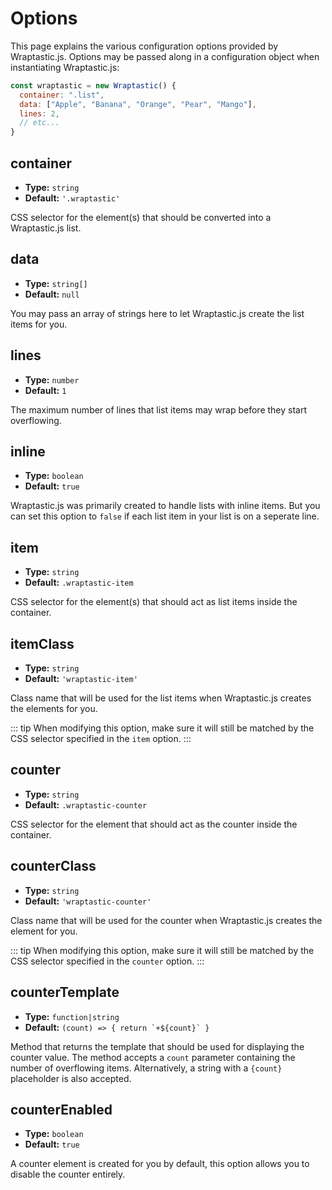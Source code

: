 # Options

This page explains the various configuration options provided by Wraptastic.js.
Options may be passed along in a configuration object when instantiating
Wraptastic.js:

```js
const wraptastic = new Wraptastic() {
  container: ".list",
  data: ["Apple", "Banana", "Orange", "Pear", "Mango"],
  lines: 2,
  // etc...
}
```

## container

- **Type:** `string`
- **Default:** `'.wraptastic'`

CSS selector for the element(s) that should be converted into a Wraptastic.js
list.

## data

- **Type:** `string[]`
- **Default:** `null`

You may pass an array of strings here to let Wraptastic.js create the list items
for you.

## lines

- **Type:** `number`
- **Default:** `1`

The maximum number of lines that list items may wrap before they start overflowing.

## inline

- **Type:** `boolean`
- **Default:** `true`

Wraptastic.js was primarily created to handle lists with inline items. But you
can set this option to `false` if each list item in your list is on a seperate
line.

## item

- **Type:** `string`
- **Default:** `.wraptastic-item`

CSS selector for the element(s) that should act as list items inside the
container.

## itemClass

- **Type:** `string`
- **Default:** `'wraptastic-item'`

Class name that will be used for the list items when Wraptastic.js creates
the elements for you.

::: tip
When modifying this option, make sure it will still be matched by
the CSS selector specified in the `item` option.
:::

## counter

- **Type:** `string`
- **Default:** `.wraptastic-counter`

CSS selector for the element that should act as the counter inside the
container.

## counterClass

- **Type:** `string`
- **Default:** `'wraptastic-counter'`

Class name that will be used for the counter when Wraptastic.js creates the
element for you.

::: tip
When modifying this option, make sure it will still be matched by
the CSS selector specified in the `counter` option.
:::

## counterTemplate

- **Type:** `function|string`
- **Default:** `` (count) => { return `+${count}` } ``

Method that returns the template that should be used for displaying the counter
value. The method accepts a `count` parameter containing the number of
overflowing items. Alternatively, a string with a `{count}` placeholder is also
accepted.

## counterEnabled

- **Type:** `boolean`
- **Default:** `true`

A counter element is created for you by default, this option allows you to
disable the counter entirely.
